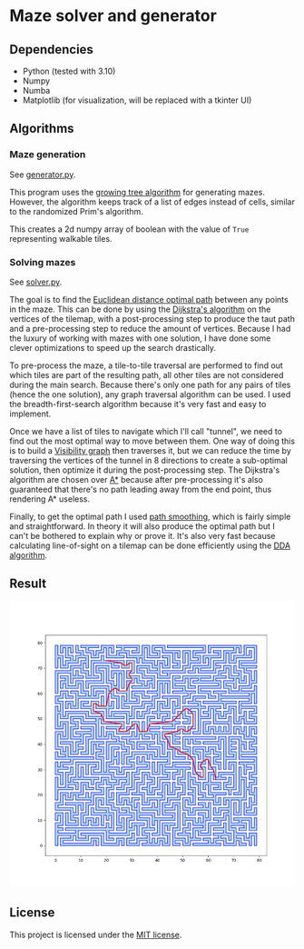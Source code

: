 # Maze solver and generator

## Dependencies

- Python (tested with 3.10)
- Numpy
- Numba
- Matplotlib (for visualization, will be replaced with a tkinter UI)

## Algorithms

### Maze generation

See [generator.py](generator.py).

This program uses the [growing tree algorithm][1] for generating mazes. However, the algorithm keeps track of a list of edges instead of cells, similar to the randomized Prim's algorithm.

This creates a 2d numpy array of boolean with the value of `True` representing walkable tiles.

### Solving mazes

See [solver.py](solver.py).

The goal is to find the [Euclidean distance optimal path][2] between any points in the maze. This can be done by using the [Dijkstra's algorithm][3] on the vertices of the tilemap, with a post-processing step to produce the taut path and a pre-processing step to reduce the amount of vertices. Because I had the luxury of working with mazes with one solution, I have done some clever optimizations to speed up the search drastically. 

To pre-process the maze, a tile-to-tile traversal are performed to find out which tiles are part of the resulting path, all other tiles are not considered during the main search. Because there's only one path for any pairs of tiles (hence the one solution), any graph traversal algorithm can be used. I used the breadth-first-search algorithm because it's very fast and easy to implement.

Once we have a list of tiles to navigate which I'll call "tunnel", we need to find out the most optimal way to move between them. One way of doing this is to build a [Visibility graph][4] then traverses it, but we can reduce the time by traversing the vertices of the tunnel in 8 directions to create a sub-optimal solution, then optimize it during the post-processing step. The Dijkstra's algorithm are chosen over [A*][5] because after pre-processing it's also guaranteed that there's no path leading away from the end point, thus rendering A* useless.

Finally, to get the optimal path I used [path smoothing][6], which is fairly simple and straightforward. In theory it will also produce the optimal path but I can't be bothered to explain why or prove it. It's also very fast because calculating line-of-sight on a tilemap can be done efficiently using the [DDA algorithm][7].

## Result

![](result.png)

## License

This project is licensed under the [MIT license](LICENSE).

[//]: # (References)
[1]: <https://weblog.jamisbuck.org/2011/1/27/mhze-generation-growing-tree-algorithm>
[2]: <https://en.wikipedia.org/wiki/Any-angle_path_planning>
[3]: <https://en.wikipedia.org/wiki/Dijkstra%27s_algorithm>
[4]: <https://en.wikipedia.org/wiki/Visibility_graph>
[5]: <https://en.wikipedia.org/wiki/A*_search_algorithm>
[6]: <https://theory.stanford.edu/~amitp/GameProgramming/MapRepresentations.html#path-smoothing>
[7]: <https://en.wikipedia.org/wiki/Digital_differential_analyzer_(graphics_algorithm)>
